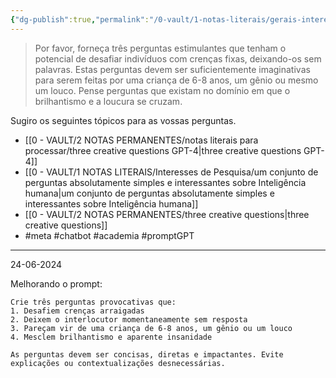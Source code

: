 ```yaml
---
{"dg-publish":true,"permalink":"/0-vault/1-notas-literais/gerais-interesses/tres-perguntas-pensativas/","tags":["meta","chatbot","academia","promptGPT"],"dgHomeLink":true,"dgShowLocalGraph":true,"dgShowFileTree":true,"dgEnableSearch":true,"noteIcon":""}
---
```


> Por favor, forneça três perguntas estimulantes que tenham o potencial de desafiar indivíduos com crenças fixas, deixando-os sem palavras. Estas perguntas devem ser suficientemente imaginativas para serem feitas por uma criança de 6-8 anos, um gênio ou mesmo um louco. Pense perguntas que existam no domínio em que o brilhantismo e a loucura se cruzam. 
 
Sugiro os seguintes tópicos para as vossas perguntas. 

- [[0 - VAULT/2 NOTAS PERMANENTES/notas literais para processar/three creative questions GPT-4\|three creative questions GPT-4]]
- [[0 - VAULT/1 NOTAS LITERAIS/Interesses de Pesquisa/um conjunto de perguntas absolutamente simples e interessantes sobre Inteligência humana\|um conjunto de perguntas absolutamente simples e interessantes sobre Inteligência humana]]
- [[0 - VAULT/2 NOTAS PERMANENTES/three creative questions\|three creative questions]]
- #meta #chatbot #academia #promptGPT 

---

24-06-2024

Melhorando o prompt:
```
Crie três perguntas provocativas que:
1. Desafiem crenças arraigadas
2. Deixem o interlocutor momentaneamente sem resposta
3. Pareçam vir de uma criança de 6-8 anos, um gênio ou um louco
4. Mesclem brilhantismo e aparente insanidade

As perguntas devem ser concisas, diretas e impactantes. Evite explicações ou contextualizações desnecessárias.
```
